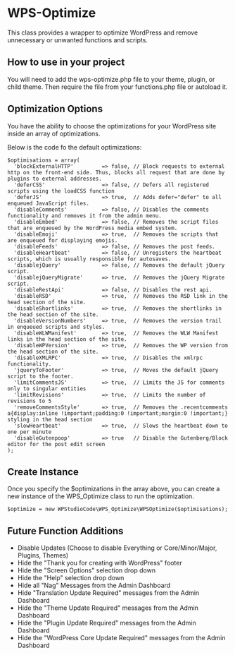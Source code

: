 # WPS-Optimize
This class provides a wrapper to optimize WordPress and remove unnecessary or unwanted functions and scripts.

## How to use in your project
You will need to add the wps-optimize.php file to your theme, plugin, or child theme. Then require the file from your functions.php file or autoload it.

## Optimization Options
You have the ability to choose the optimizations for your WordPress site inside an array of optimizations.

Below is the code fo the default optimizations:

```
$optimisations = array(
  'blockExternalHTTP'         => false, // Block requests to external http on the front-end side. Thus, blocks all request that are done by plugins to external addresses.
  'deferCSS'                  => false, // Defers all registered scripts using the loadCSS function
  'deferJS'                   => true,  // Adds defer="defer" to all enqueued JavaScript files.
  'disableComments'           => false, // Disables the comments functionality and removes it from the admin menu.
  'disableEmbed'              => false, // Removes the script files that are enqueued by the WordPress media embed system.
  'disableEmoji'              => true,  // Removes the scripts that are enqueued for displaying emojis.
  'disableFeeds'              => false, // Removes the post feeds.
  'disableHeartbeat'          => false, // Unregisters the heartbeat scripts, which is usually responsible for autosaves.
  'disablejQuery'             => false, // Removes the default jQuery script.
  'disablejQueryMigrate'      => true,  // Removes the jQuery Migrate script.
  'disableRestApi'            => false, // Disables the rest api.
  'disableRSD'                => true,  // Removes the RSD link in the head section of the site.
  'disableShortlinks'         => true,  // Removes the shortlinks in the head section of the site.
  'disableVersionNumbers'     => true,  // Removes the version trail in enqueued scripts and styles.
  'disableWLWManifest'        => true,  // Removes the WLW Manifest links in the head section of the site.
  'disableWPVersion'          => true,  // Removes the WP version from the head section of the site.
  'disableXMLRPC'             => true,  // Disables the xmlrpc functionality.
  'jqueryToFooter'            => true,  // Moves the default jQuery script to the footer.
  'limitCommentsJS'           => true,  // Limits the JS for comments only to singular entities
  'limitRevisions'            => true,  // Limits the number of revisions to 5
  'removeCommentsStyle'       => true,  // Removes the .recentcomments a{display:inline !important;padding:0 !important;margin:0 !important;} styling in the head section
  'slowHeartbeat'             => true,  // Slows the heartbeat down to one per minute
  'disableGutenpoop'          => true   // Disable the Gutenberg/Block editor for the post edit screen
);
```

## Create Instance
Once you specify the $optimizations in the array above, you can create a new instance of the WPS_Optimize class to run the optimization.

```
$optimize = new WPStudioCode\WPS_Optimize\WPSOptimize($optimisations);
```

## Future Function Additions
- Disable Updates  (Choose to disable Everything or Core/Minor/Major, Plugins, Themes)
- Hide the "Thank you for creating with WordPress" footer
- Hide the "Screen Options" selection drop down
- Hide the "Help" selection drop down
- Hide all "Nag" Messages from the Admin Dashboard
- Hide "Translation Update Required" messages from the Admin Dashboard
- Hide the "Theme Update Required" messages from the Admin Dashboard
- Hide the "Plugin Update Required" messages from the Admin Dashboard
- Hide the "WordPress Core Update Required" messages from the Admin Dashboard
